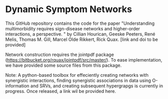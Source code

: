 # Dynamic Symptom Networks

This GitHub repository contains the code for the paper "Understanding multimorbidity requires sign-disease networks and higher-order interactions, a perspective. " by Cillian Hourican, Geeske Peeters, René Melis, Thomas M. Gill, Marcel Olde Rikkert, Rick Quax.
[link and doi to be provided]

Network construction requires the jointpdf package (https://bitbucket.org/rquax/jointpdf/src/master/).
To ease implementation, we have provided some source files from this package. 

Note: A python-based toolbox for effeciently creating networks with synergistic interactions, finding synergistic associations in data using O-information and SRVs, and creating subsequent hypergrapgs is currently in progress. Once released, a link wil be provided here. 
